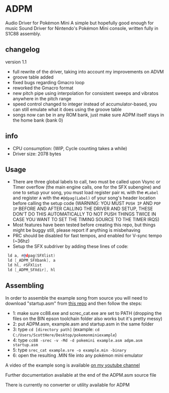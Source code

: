 # ADPM
Audio Driver for Pokémon Mini
A simple but hopefully good enough for music Sound Driver for Nintendo's Pokémon Mini console, written fully in S1C88 assembly. 

## changelog
version 1.1
- full rewrite of the driver, taking into account my improvements on ADVM
- groove table added
- fixed bugs regarding Gmacro loop
- reworked the Gmacro format
- new pitch pipe using interpolation for consistent sweeps and vibratos anywhere in the pitch range
- speed control changed to integer instead of accumulator-based, you can still emulate what it does using the groove table
- songs now can be in any ROM bank, just make sure ADPM itself stays in the home bank (bank 0)

## info
- CPU consumption: (WIP, Cycle counting takes a while)
- Driver size: 2078 bytes

## Usage
- There are three global labels to call, two must be called upon Vsync or Timer overflow (the main engine calls, one for the SFX subengine) and one to setup your song, you must load register pair `HL` with the `#Label` and register `A` with the `#@dpag(Label)` of your song's header location before calling the setup code (WARNING: YOU MUST `PUSH IP` AND `POP IP` BEFORE AND AFTER CALLING THE DRIVER AND SETUP, THESE DON'T DO THIS AUTOMATICALLY TO NOT PUSH THINGS TWICE IN CASE YOU WANT TO SET THE TIMING SOURCE TO THE TIMER IRQS)
- Most features have been tested before creating this repo, but things might be buggy still, please report if anything is misbehaving
- PRC should be disabled for fast tempos, and enabled for V-sync tempo (~36hz)
- Setup the SFX subdriver by adding these lines of code:
```asm
 ld a, #@dpag(SFXlist)
 ld [_ADPM_SFXbank], a
 ld hl, #SFXlist      
 ld [_ADPM_SFXdir], hl
```

## Assembling 

In order to assemble the example song from source you will need to download "startup.asm" from [this repo](https://github.com/pokemon-mini/c88-pokemini/blob/master/examples/helloworld/src/startup.asm) and then follow the steps:
- 1: make sure cc88.exe and screc_cat.exe are set to PATH (dropping the files on the BIN epson toolchain folder also works but it's pretty messy)
- 2: put ADPM.asm, example.asm and startup.asm in the same folder
- 3: type `cd [directory path]` (example: `cd C:/Users/ScottHere/Desktop/pokemonminiexample`)
- 4: type `cc88 -srec -v -Md -d pokemini example.asm adpm.asm startup.asm`
- 5: type `srec_cat example.sre -o example.min -binary`
- 6: open the resulting .MIN file into any pokémon mini emulator

A video of the example song is available [on my youtube channel](https://youtu.be/Z2X9NSDcpnk)

Further documentation available at the end of the ADPM.asm source file

There is currently no converter or utility available for ADPM
